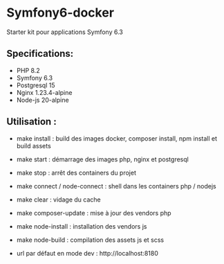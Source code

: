 # Symfony6-docker

Starter kit pour applications Symfony 6.3

## Specifications:
- PHP 8.2
- Symfony 6.3
- Postgresql 15
- Nginx 1.23.4-alpine
- Node-js 20-alpine

## Utilisation :
- make install : build des images docker, composer install, npm install et build assets
- make start : démarrage des images php, nginx et postgresql
- make stop : arrêt des containers du projet
- make connect / node-connect : shell dans les containers php / nodejs
- make clear : vidage du cache
- make composer-update : mise à jour des vendors php
- make node-install : installation des vendors js
- make node-build : compilation des assets js et scss

- url par défaut en mode dev : http://localhost:8180